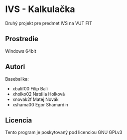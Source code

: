 # IVS - Kalkulačka
Druhý projekt pre predmet IVS na VUT FIT

## Prostredie
Windows 64bit

## Autori
Baseballka:
- xbalif00 Filip Bali
- xholko02 Natália Holková
- xnovak2f Matej Novák
- xshama00 Egor Shamardin

## Licencia
Tento program je poskytovaný pod licenciou GNU GPLv3
